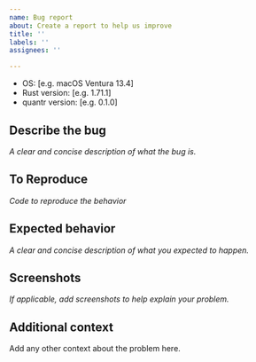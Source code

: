 ```yaml
---
name: Bug report
about: Create a report to help us improve
title: ''
labels: ''
assignees: ''

---
```


- OS: [e.g. macOS Ventura 13.4]
- Rust version: [e.g. 1.71.1]
- quantr version: [e.g. 0.1.0]

## Describe the bug

_A clear and concise description of what the bug is._

## To Reproduce

_Code to reproduce the behavior_

## Expected behavior

_A clear and concise description of what you expected to happen._

## Screenshots

_If applicable, add screenshots to help explain your problem._

## Additional context
Add any other context about the problem here.
